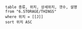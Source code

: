 
```dataview
table 종류, 위치, 상세위치, 갯수, 설명
from "6.STORAGE/THINGS"
where 위치 = [[J]]
sort 위치 ASC
```





